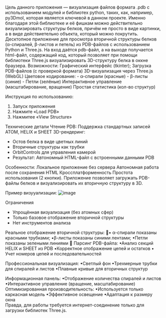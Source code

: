   Цель данного приложения — визуализация файлов формата .pdb с использованием модулей и библиотех python, таких, как, например, py3Dmol, которая является ключевой в данном проекте. Именно благодаря этой библиотеке и её фишкам можно действительно визуализировать структуры белков, причём не просто в виде картинки, а в виде действиетельно объекта, который можно покрутить. 
Десктопное приложение для просмотра вторичной структуры белков (α-спиралей, β-листов и петель) из PDB-файлов с использованием Python и Three.js.
На вход даётся pdb-файл, а на выходе получается html-файл, содержащий код, который позволяет при помощи библиотеки Three.js  визуализировать 3D-структуру белка в оккне браузера.
Возможности:
Графический интерфейс (tkinter);
Загрузка PDB-файлов (с проверкой формата)
3D-визуализация через Three.js (WebGL)
   Цветовое кодирование:
    - α-спирали (красные)
    - β-листы (синие)
    - Петли (зелёные)
Интерактивное управление (масштабирование, вращение)
Простая статистика (кол-во структур)

Инструкция по использованию:
1) Запуск приложения
2) Нажмите «Load PDB»
3) Нажмитее «View Structure»

Технические детали
Чтение PDB: Поддержка стандартных записей ATOM, HELIX и SHEET
3D-рендеринг:
- Остов белка в виде цветных линий
- Вторичные структуры как трубки
- OrbitControls для управления камерой
- Результат: Автономный HTML-файл с встроенными данными PDB

Особенности: Локальное приложение без сервера Автономная работа после сохранения HTML Кроссплатформенность Простота использования (2 кнопки). Приложение позволяет загружать PDB-файлы белков и визуализировать их вторичную структуру в 3D.

Пример визууализации:
![image](https://github.com/user-attachments/assets/32d88abe-2472-4a1f-a35f-2f848aa1049a)

Ограничения
- Упрощённая визуализация (без атомных сфер)
- Только базовое отображение вторичной структуры
- Нет инструментов анализа


Реальное отображение вторичной структуры: • α-спирали показаны красными трубками;
•β-листы показаны синими лентами;
•Петли показаны зелеными линиями 
Парсинг PDB-файла: 
•Анализ секций HELIX и SHEET из PDB 
•Корректное отображение цепей и остатков 
• Учет номеров цепей и последовательностей 

Профессиональная визуализация: 
•Светлый фон
•Трехмерные трубки для спиралей и листов 
•Плавные кривые для вторичных структур 

Информационная панель: 
•Отображение количества спиралей и листов 
•Интерактивное управление (вращение, масштабирование) Оптимизированная производительность: 
•Используется только каркасная модель 
•Эффективное освещение 
•Адаптация к размеру окна  
Правда, для работы требуется интернет-соединение только для загрузки библиотек Three.js.

